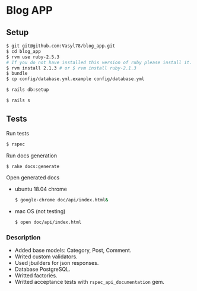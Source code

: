 # Blog APP

## Setup
```sh
$ git git@github.com:Vasyl78/blog_app.git
$ cd blog_app
$ rvm use ruby-2.5.3
# If you do not have installed this version of ruby please install it.
$ rvm install 2.1.3 # or $ rvm install ruby-2.1.3
$ bundle
$ cp config/database.yml.example config/database.yml
```
```sh
$ rails db:setup
```
```sh
$ rails s
```

## Tests

Run tests
```sh
$ rspec
```

Run docs generation
```sh
$ rake docs:generate
```

Open generated docs

  * ubuntu 18.04 chrome
    ```sh
    $ google-chrome doc/api/index.html&
    ```

  * mac OS (not testing)
    ```sh
    $ open doc/api/index.html
    ```


### Description

  * Added base models: Category, Post, Comment.
  * Writed custom validators.
  * Used jbuilders for json responses.
  * Database PostgreSQL.
  * Writted factories.
  * Writted acceptance tests with `rspec_api_documentation` gem.

